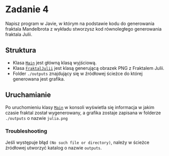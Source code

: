 # Zadanie 4

Napisz program w Javie, w którym na podstawie kodu do generowania fraktala Mandelbrota z wykładu stworzysz kod równoległego generowania fraktala Julii.

## Struktura

- Klasa [`Main`](Main.java) jest główną klasą wyjściową.
- Klasa [`FraktalJulii`](FraktalJulii.java) jest klasą generującą obrazek PNG z Fraktalem Julii.
- Folder `./outputs` znajdujący się w źródłowej ścieżce do której generowana jest grafika. 

## Uruchamianie

Po uruchomieniu klasy [`Main`](Main.java) w konsoli wyświetla się informacja w jakim czasie fraktal został wygenerowany, a grafika zostaje zapisana w folderze `./outputs` o nazwie `julia.png`

### Troubleshooting

Jeśli występuje błąd `(No such file or directory)`, należy w ścieżce źródłowej utworzyć katalog o nazwie `outputs`.
